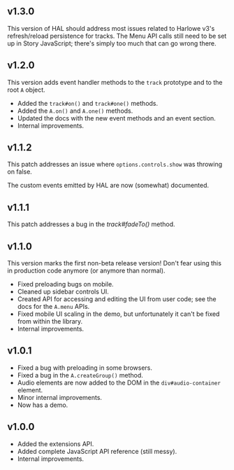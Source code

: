 ## v1.3.0

This version of HAL should address most issues related to Harlowe v3's refresh/reload persistence for tracks. The Menu API calls still need to be set up in Story JavaScript; there's simply too much that can go wrong there.

## v1.2.0

This version adds event handler methods to the `track` prototype and to the root `A` object.

- Added the `track#on()` and `track#one()` methods.
- Added the `A.on()` and `A.one()` methods.
- Updated the docs with the new event methods and an event section.
- Internal improvements.

## v1.1.2

This patch addresses an issue where `options.controls.show` was throwing on false.

The custom events emitted by HAL are now (somewhat) documented.

## v1.1.1

This patch addresses a bug in the *track#fadeTo()* method.

## v1.1.0

This version marks the first non-beta release version! Don't fear using this in production code anymore (or anymore than normal).

- Fixed preloading bugs on mobile.
- Cleaned up sidebar controls UI.
- Created API for accessing and editing the UI from user code; see the docs for the `A.menu` APIs.
- Fixed mobile UI scaling in the demo, but unfortunately it can't be fixed from within the library.
- Internal improvements.

## v1.0.1

- Fixed a bug with preloading in some browsers.
- Fixed a bug in the `A.createGroup()` method.
- Audio elements are now added to the DOM in the `div#audio-container` element.
- Minor internal improvements.
- Now has a demo.

## v1.0.0

- Added the extensions API.
- Added complete JavaScript API reference (still messy).
- Internal improvements.